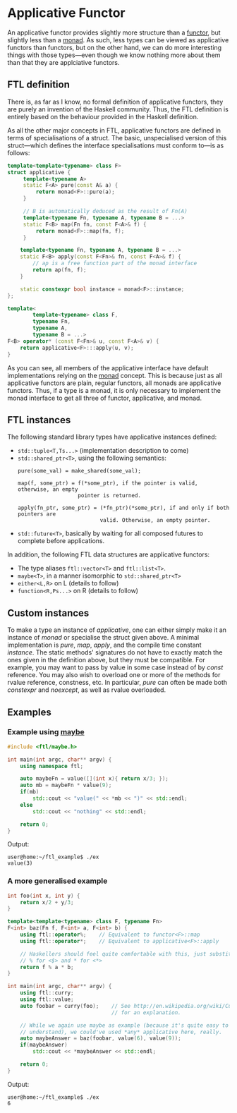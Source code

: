Applicative Functor
===================

An applicative functor provides slightly more structure than a [functor](Functor.md), but slightly less than a [monad](Monad.md). As such, less types can be viewed as applicative functors than functors, but on the other hand, we can do more interesting things with those types&mdash;even though we know nothing more about them than that they are applciative functors.

FTL definition
--------------
There is, as far as I know, no formal definition of applicative functors, they are purely an invention of the Haskell community. Thus, the FTL definition is entirely based on the behaviour provided in the Haskell definition.

As all the other major concepts in FTL, applicative functors are defined in terms of specialisations of a struct. The basic, unspecialised version of this struct&mdash;which defines the interface specialisations must conform to&mdash;is as follows:
```cpp
template<template<typename> class F>
struct applicative {
     template<typename A>
     static F<A> pure(const A& a) {
         return monad<F>::pure(a);
     }

     // B is automatically deduced as the result of Fn(A)
     template<typename Fn, typename A, typename B = ...>
     static F<B> map(Fn fn, const F<A>& f) {
         return monad<F>::map(fn, f);
     }

    template<typename Fn, typename A, typename B = ...>
    static F<B> apply(const F<Fn>& fn, const F<A>& f) {
        // ap is a free function part of the monad interface
        return ap(fn, f);
    }

    static constexpr bool instance = monad<F>::instance;
};

template<
        template<typename> class F,
        typename Fn,
        typename A,
        typename B = ...>
F<B> operator* (const F<Fn>& u, const F<A>& v) {
    return applicative<F>:::apply(u, v);
}
```
As you can see, all members of the applicative interface have default implementations relying on the [monad](Monad.md) concept. This is because just as all applicative functors are plain, regular functors, all monads are applicative functors. Thus, if a type is a monad, it is only necessary to implement the monad interface to get all three of functor, applicative, and monad.

FTL instances
-------------
The following standard library types have applicative instances defined:
* `std::tuple<T,Ts...>` (implementation description to come)
* `std::shared_ptr<T>`, using the following semantics:
  ```
  pure(some_val) = make_shared(some_val);

  map(f, some_ptr) = f(*some_ptr), if the pointer is valid, otherwise, an empty
                     pointer is returned.
  
  apply(fn_ptr, some_ptr) = (*fn_ptr)(*some_ptr), if and only if both pointers are
                            valid. Otherwise, an empty pointer.
  ```
* `std::future<T>`, basically by waiting for all composed futures to complete before applications.

In addition, the following FTL data structures are applicative functors:
* The type aliases `ftl::vector<T>` and `ftl::list<T>`.
* `maybe<T>`, in a manner isomorphic to `std::shared_ptr<T>`
* `either<L,R>` on L (details to follow)
* `function<R,Ps...>` on R (details to follow)

Custom instances
----------------
To make a type an instance of _applicative_, one can either simply make it an instance of _monad_ or specialise the struct given above. A minimal implementation is _pure_, _map_, _apply_, and the compile time constant _instance_. The static methods' signatures do not have to exactly match the ones given in the definition above, but they must be compatible. For example, you may want to pass by value in some case instead of by _const_ reference. You may also wish to overload one or more of the methods for rvalue reference, constness, etc. In particular, _pure_ can often be made both _constexpr_ and _noexcept_, as well as rvalue overloaded.

Examples
--------
### Example using [maybe](Maybe.md)
```cpp
#include <ftl/maybe.h>

int main(int argc, char** argv) {
    using namespace ftl;

    auto maybeFn = value([](int x){ return x/3; });
    auto mb = maybeFn * value(9);
    if(mb)
        std::cout << "value(" << *mb << ")" << std::endl;
    else
        std::cout << "nothing" << std::endl;

    return 0;
}
```
Output:
```
user@home:~/ftl_example$ ./ex
value(3)
```

### A more generalised example
```cpp
int foo(int x, int y) {
    return x/2 + y/3;
}

template<template<typename> class F, typename Fn>
F<int> baz(Fn f, F<int> a, F<int> b) {
    using ftl::operator%;    // Equivalent to functor<F>::map
    using ftl::operator*;    // Equivalent to applicative<F>::apply

    // Haskellers should feel quite comfortable with this, just substitute
    // % for <$> and * for <*>
    return f % a * b;
}

int main(int argc, char** argv) {
    using ftl::curry;
    using ftl::value;
    auto foobar = curry(foo);    // See http://en.wikipedia.org/wiki/Currying
                                 // for an explanation.

    // While we again use maybe as example (because it's quite easy to
    // understand), we could've used *any* applicative here, really.
    auto maybeAnswer = baz(foobar, value(6), value(9));
    if(maybeAnswer)
        std::cout << *maybeAnswer << std::endl;

    return 0;
}
```
Output:
```
user@home:~/ftl_example$ ./ex
6
```
